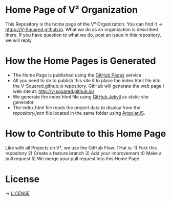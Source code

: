 # Home Page of V² Organization
This Repository is the home page of the V² Organization. You can find it → https://V-Squared.github.io. What we do as an organization is described there. If you have question to what we do, post an issue in this repository, we will reply.

# How the Home Pages is Generated
- The Home Page is published using the [GitHub Pages](https://pages.github.com/) service
- All you need to do to publish this site it to place the index.html file into the V-Squared.github.io repository. GitHub will generate the web page / web site at: http://v-squared.github.io/
- We generate the index.html file using [GitHub Jekyll](https://help.github.com/articles/using-jekyll-as-a-static-site-generator-with-github-pages/) as static site generator
- The index.html file reads the project data to display from the *repository.json* file located in the same folder using [AngularJS](https://angularjs.org/).


# How to Contribute to this Home Page
Like with all Projects on V², we use the GitHub Flow. THat is: 1) Fork this repository 2) Create a feature branch 3) Add your improvement 4) Make a pull request 5) We merge your pull request into this Home Page

# License
→ [LICENSE](LICENSE.md)
